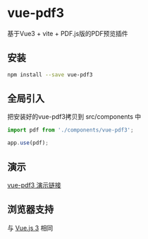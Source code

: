 # vue-pdf3
基于Vue3 + vite + PDF.js版的PDF预览插件

## 安装
```bash
npm install --save vue-pdf3
```

## 全局引入
把安装好的vue-pdf3拷贝到 src/components 中
```js
import pdf from './components/vue-pdf3';

app.use(pdf);
```

## 演示

[vue-pdf3 演示链接](https://zuopengd.github.io/vue-pdf3/dist/index.html)

## 浏览器支持
与 [Vue.js 3](https://github.com/vuejs/core/blob/main/README.md) 相同
